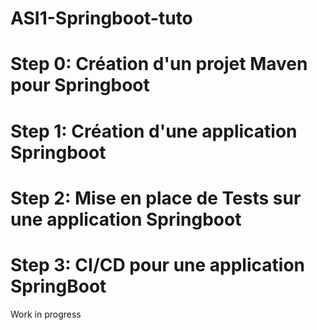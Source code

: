 # ASI1-Springboot-tuto
# Step 0: Création d'un projet Maven pour Springboot
# Step 1: Création d'une application Springboot
# Step 2: Mise en place de Tests sur une application Springboot
# Step 3: CI/CD pour une application SpringBoot
Work in progress

